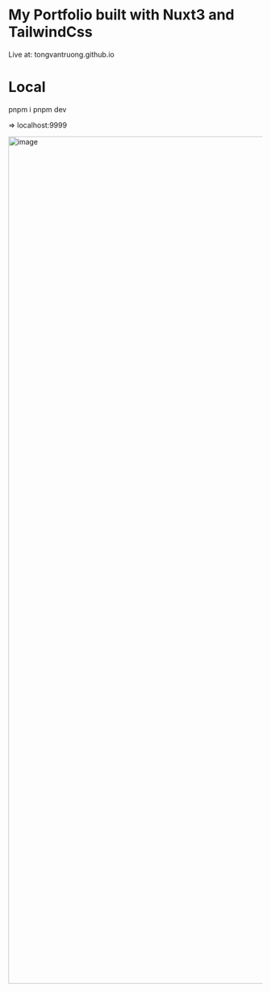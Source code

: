 # My Portfolio built with Nuxt3 and TailwindCss

Live at: tongvantruong.github.io

# Local

pnpm i
pnpm dev

=> localhost:9999

<img width="1678" alt="image" src="https://github.com/user-attachments/assets/c0c52320-8294-45f7-bbff-220a40d11d96">

